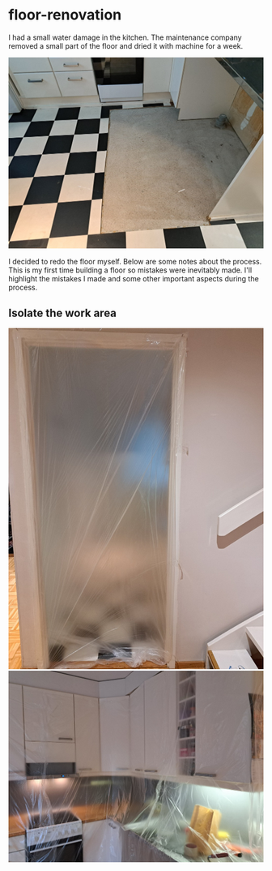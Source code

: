 # floor-renovation

I had a small water damage in the kitchen. The maintenance company removed a small part
of the floor and dried it with machine for a week.

![Initial State](img/0_initial_state.jpg)

I decided to redo the floor myself. Below are some notes about the process. This is
my first time building a floor so mistakes were inevitably made. I'll highlight
the mistakes I made and some other important aspects during the process.

## Isolate the work area

![Isolate the work area](img/1_isolate.jpg)
![Isolate the work area](img/1_isolate2.jpg)
